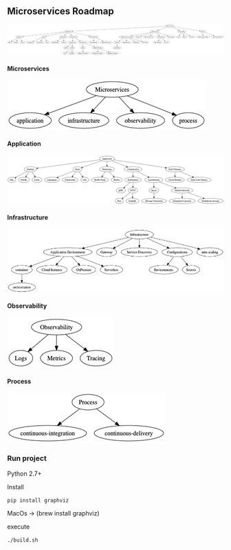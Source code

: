 Microservices Roadmap
-----------

![alt tag](https://github.com/emmanuelneri/microservices-roadmap/blob/master/images/roadmap.gv.png?style=centerme)

#### Microservices

![alt tag](https://github.com/emmanuelneri/microservices-roadmap/blob/master/images/microservices-roadmap.gv.png?style=centerme)

#### Application

![alt tag](https://github.com/emmanuelneri/microservices-roadmap/blob/master/images/microservices-application-roadmap.gv.png?style=centerme)

#### Infrastructure

![alt tag](https://github.com/emmanuelneri/microservices-roadmap/blob/master/images/microservices-infrastructure-roadmap.gv.png?style=centerme)


#### Observability

![alt tag](https://github.com/emmanuelneri/microservices-roadmap/blob/master/images/microservices-observability-roadmap.gv.png?style=centerme)

#### Process

![alt tag](https://github.com/emmanuelneri/microservices-roadmap/blob/master/images/microservices-process-roadmap.gv.png?style=centerme)


### Run project
Python 2.7+

Install
```
pip install graphviz
```

MacOs -> (brew install graphviz)

execute
```
./build.sh
```